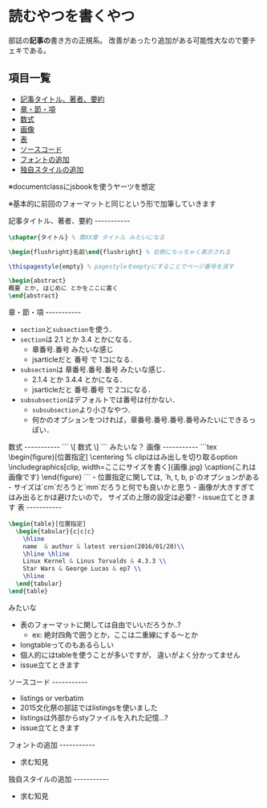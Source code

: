 読むやつを書くやつ
===========
部誌の**記事の**書き方の正規系。
改善があったり追加がある可能性大なので要チェキである。


項目一覧
-----------
- [記事タイトル、著者、要約](#head)
- [章・節・項](#parts)
- [数式](#equation)
- [画像](#image)
- [表](#table)
- [ソースコード](#code)
- [フォントの追加](#add_fonts)
- [独自スタイルの追加](#add_sty)



※documentclassにjsbookを使うヤーツを想定

※基本的に前回のフォーマットと同じという形で加筆していきます

<a name="head">
記事タイトル、著者、要約
-----------

```tex
\chapter{タイトル} % 第XX章 タイトル みたいになる

\begin{flushright}名前\end{flushright} % 右側にちっちゃく表示される

\thispagestyle{empty} % pagestyleをemptyにすることでページ番号を消す

\begin{abstract}
概要 とか, はじめに とかをここに書く
\end{abstract}
```

<a name="parts">
章・節・項
-----------

- `section`と`subsection`を使う．
- `section`は 2.1 とか 3.4 とかになる．
  - 章番号.番号 みたいな感じ
  - jsarticleだと 番号 で 1コになる．
- `subsection`は 章番号.番号.番号 みたいな感じ．
  - 2.1.4 とか 3.4.4 とかになる．
  - jsarticleだと 番号.番号 で 2コになる． 
- `subsubsection`はデフォルトでは番号は付かない．
  - `subsubsection`より小さなやつ．
  - 何かのオプションをつければ，章番号.番号.番号.番号みたいにできるっぽい．


<a name="equation">
数式
-----------
```
\[
数式
\]
```
みたいな？

<a name="image">
画像
-----------
```tex
\begin{figure}[位置指定]
  \centering
  % clipははみ出しを切り取るoption
  \includegraphics[clip, width=ここにサイズを書く]{画像.jpg}
  \caption{これは画像です}
\end{figure}
```
- 位置指定に関しては, `h, t, b, p`のオプションがある
- サイズは`cm`だろうと`mm`だろうと何でも良いかと思う
- 画像が大きすぎてはみ出るとかは避けたいので，
サイズの上限の設定は必要?
- issue立てときます

<a name="table">
表
-----------

```tex
\begin{table}[位置指定]
  \begin{tabular}{c|c|c} 
    \hline
    name  & author & latest version(2016/01/20)\\
    \hline \hline
    Linux Kernel & Linus Torvalds & 4.3.3 \\
    Star Wars & George Lucas & ep7 \\
    \hline
  \end{tabular}
\end{table}
```

みたいな

- 表のフォーマットに関しては自由でいいだろうか..?
  - ex: 絶対四角で囲うとか，ここは二重線にする〜とか
- longtableってのもあるらしい
- 個人的にはtableを使うことが多いですが，
違いがよく分かってません
- issue立てときます


<a name="code">
ソースコード
-----------

- listings or verbatim
- 2015文化祭の部誌ではlistingsを使いました
- listingsは外部からstyファイルを入れた記憶...?
- issue立てときます

<a name="add_fonts">
フォントの追加
-----------

- 求む知見 

<a name="add_sty">
独自スタイルの追加
-----------

- 求む知見 

